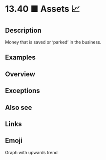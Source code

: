 # 13.40 ■ Assets 📈

## Description

Money that is saved or ‘parked’ in the business.

## Examples

## Overview

## Exceptions

## Also see


## Links

## Emoji

Graph with upwards trend
